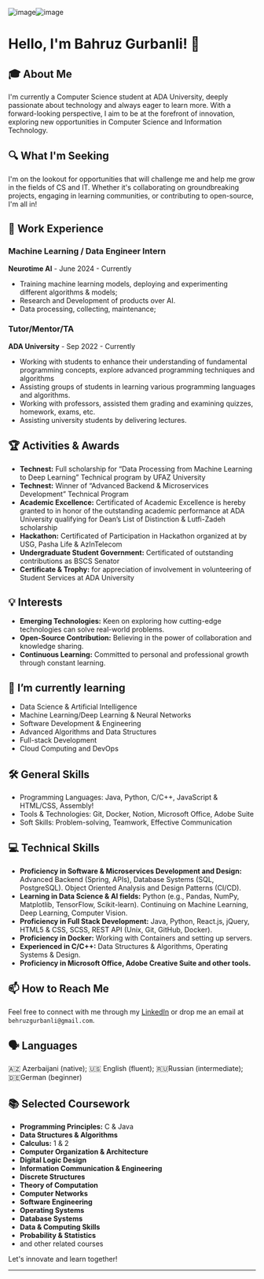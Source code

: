 ![image](https://github.com/user-attachments/assets/8ded9113-69bd-4fa0-a7b6-ef24d3be9344)![image](https://github.com/user-attachments/assets/b61deb24-42a4-4ab9-877c-77aea8423d88)
# Hello, I'm Bahruz Gurbanli! 👋

## 🎓 About Me

I'm currently a Computer Science student at ADA University, deeply passionate about technology and always eager to learn more. With a forward-looking perspective, I aim to be at the forefront of innovation, exploring new opportunities in Computer Science and Information Technology. 

## 🔍 What I'm Seeking

I'm on the lookout for opportunities that will challenge me and help me grow in the fields of CS and IT. Whether it's collaborating on groundbreaking projects, engaging in learning communities, or contributing to open-source, I'm all in!

## 💼 Work Experience

### Machine Learning / Data Engineer Intern
**Neurotime AI** - June 2024 - Currently
- Training machine learning models, deploying and experimenting different algorithms & models;
- Research and Development of products over AI.
- Data processing, collecting, maintenance;

### Tutor/Mentor/TA
**ADA University** - Sep 2022 - Currently
- Working with students to enhance their understanding of fundamental programming concepts, explore advanced programming techniques and algorithms
- Assisting groups of students in learning various programming languages and algorithms.
- Working with professors, assisted them grading and examining quizzes, homework, exams, etc.
- Assisting university students by delivering lectures.

## 🏆 Activities & Awards

- **Technest:** Full scholarship for “Data Processing from Machine Learning to Deep Learning” Technical program by UFAZ University
- **Technest:** Winner of “Advanced Backend & Microservices Development” Technical Program
- **Academic Excellence:** Certificated of Academic Excellence is hereby granted to in honor of the outstanding academic performance at ADA University qualifying for Dean’s List of Distinction & Lutfi-Zadeh scholarship
- **Hackathon:** Certificated of Participation in Hackathon organized at by USG, Pasha Life & AzInTelecom
- **Undergraduate Student Government:** Certificated of outstanding contributions as BSCS Senator
- **Certificate & Trophy:** for appreciation of involvement in volunteering of Student Services at ADA University

## 💡 Interests

- **Emerging Technologies:** Keen on exploring how cutting-edge technologies can solve real-world problems.
- **Open-Source Contribution:** Believing in the power of collaboration and knowledge sharing.
- **Continuous Learning:** Committed to personal and professional growth through constant learning.

## 🌱 I’m currently learning

- Data Science & Artificial Intelligence
- Machine Learning/Deep Learning & Neural Networks
- Software Development & Engineering
- Advanced Algorithms and Data Structures
- Full-stack Development
- Cloud Computing and DevOps

## 🛠 General Skills

- Programming Languages: Java, Python, C/C++, JavaScript & HTML/CSS, Assembly!
- Tools & Technologies: Git, Docker, Notion, Microsoft Office, Adobe Suite
- Soft Skills: Problem-solving, Teamwork, Effective Communication

## 💻 Technical Skills

- **Proficiency in Software & Microservices Development and Design:** Advanced Backend (Spring, APIs), Database Systems (SQL, PostgreSQL). Object Oriented Analysis and Design Patterns (CI/CD).
- **Learning in Data Science & AI fields:** Python (e.g., Pandas, NumPy, Matplotlib, TensorFlow, Scikit-learn). Continuing on Machine Learning, Deep Learning, Computer Vision.
- **Proficiency in Full Stack Development:** Java, Python, React.js, jQuery, HTML5 & CSS, SCSS, REST API (Unix, Git, GitHub, Docker).
- **Proficiency in Docker:** Working with Containers and setting up servers.
- **Experienced in C/C++:** Data Structures & Algorithms, Operating Systems & Design.
- **Proficiency in Microsoft Office, Adobe Creative Suite and other tools.**

## 📫 How to Reach Me

Feel free to connect with me through my [LinkedIn](https://www.linkedin.com/in/behruzgurbanli/) or drop me an email at `behruzgurbanli@gmail.com`.

## 🗣️ Languages

🇦🇿 Azerbaijani (native); 🇺🇸 English (fluent); 🇷🇺Russian (intermediate); 🇩🇪German (beginner)

## 📚 Selected Coursework

- **Programming Principles:** C & Java
- **Data Structures & Algorithms**
- **Calculus:** 1 & 2
- **Computer Organization & Architecture**
- **Digital Logic Design**
- **Information Communication & Engineering**
- **Discrete Structures**
- **Theory of Computation**
- **Computer Networks**
- **Software Engineering**
- **Operating Systems**
- **Database Systems**
- **Data & Computing Skills**
- **Probability & Statistics**
- and other related courses


Let's innovate and learn together!

---
